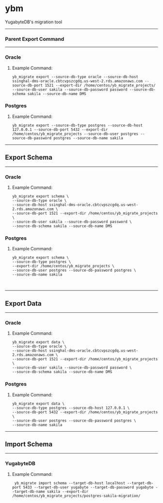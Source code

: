 # ybm
YugabyteDB's migration tool


***
### Parent Export Command
***

### Oracle
1. Example Command:
    ```
    yb_migrate export --source-db-type oracle --source-db-host ssinghal-dms-oracle.cbtcvpszcgdq.us-west-2.rds.amazonaws.com --source-db-port 1521 --export-dir /home/centos/yb_migrate_projects/ --source-db-user sakila --source-db-password password --source-db-schema sakila --source-db-name DMS
    ```

### Postgres
1. Example Command:
    ```
    yb_migrate export --source-db-type postgres --source-db-host 127.0.0.1 --source-db-port 5432 --export-dir /home/centos/yb_migrate_projects --source-db-user postgres --source-db-password postgres --source-db-name sakila
    ```


***
## Export Schema
***

### Oracle
1. Example Command:
    ``` 
    yb_migrate export schema \
    --source-db-type oracle \
    --source-db-host ssinghal-dms-oracle.cbtcvpszcgdq.us-west-2.rds.amazonaws.com \
    --source-db-port 1521 --export-dir /home/centos/yb_migrate_projects \
    --source-db-user sakila --source-db-password password \
    --source-db-schema sakila --source-db-name DMS
    ```

### Postgres
1. Example Command:
    ```
    yb_migrate export schema \
    --source-db-type postgres \
    --export-dir /home/centos/yb_migrate_projects \
    --source-db-user postgres --source-db-password postgres \
    --source-db-name sakila
    ```

<br/>

***
## Export Data
***

### Oracle
1. Example Command:
    ```
    yb_migrate export data \
    --source-db-type oracle \
    --source-db-host ssinghal-dms-oracle.cbtcvpszcgdq.us-west-2.rds.amazonaws.com \
    --source-db-port 1521 --export-dir /home/centos/yb_migrate_projects \
    --source-db-user sakila --source-db-password password \
    --source-db-schema sakila --source-db-name DMS
    ```

### Postgres
1. Example Command:
    ```
    yb_migrate export data \
    --source-db-type postgres --source-db-host 127.0.0.1 \
    --source-db-port 5432 --export-dir /home/centos/yb_migrate_projects \
    --source-db-user postgres --source-db-password postgres \
    --source-db-name sakila
    ```



***
## Import Schema
***

### YugabyteDB
1. Example Command:
    ```
  	 yb_migrate import schema --target-db-host localhost --target-db-port 5433 --target-db-user yugabyte --target-db-password yugabyte --target-db-name sakila --export-dir /home/centos/yb_migrate_projects/postgres-sakila-migration/
    ```

<!-- ***
## Import Data
***
 -->
